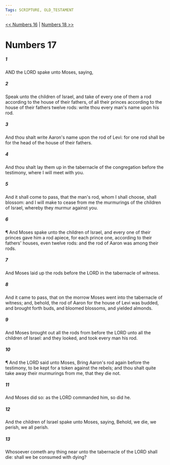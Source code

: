 ```yaml
---
Tags: SCRIPTURE, OLD_TESTAMENT
---
```


[<< Numbers 16](OLD_TESTAMENT/04_Numbers/Numbers_16.md) | [Numbers 18 >>](OLD_TESTAMENT/04_Numbers/Numbers_18.md)

# Numbers 17

##### 1
 AND the LORD spake unto Moses, saying,
##### 2
 Speak unto the children of Israel, and take of every one of them a rod according to the house of their fathers, of all their princes according to the house of their fathers twelve rods: write thou every man's name upon his rod.
##### 3
 And thou shalt write Aaron's name upon the rod of Levi: for one rod shall be for the head of the house of their fathers.
##### 4
 And thou shalt lay them up in the tabernacle of the congregation before the testimony, where I will meet with you.
##### 5
 And it shall come to pass, that the man's rod, whom I shall choose, shall blossom: and I will make to cease from me the murmurings of the children of Israel, whereby they murmur against you.
##### 6
 ¶ And Moses spake unto the children of Israel, and every one of their princes gave him a rod apiece, for each prince one, according to their fathers' houses, even twelve rods: and the rod of Aaron was among their rods.
##### 7
 And Moses laid up the rods before the LORD in the tabernacle of witness.
##### 8
 And it came to pass, that on the morrow Moses went into the tabernacle of witness; and, behold, the rod of Aaron for the house of Levi was budded, and brought forth buds, and bloomed blossoms, and yielded almonds.
##### 9
 And Moses brought out all the rods from before the LORD unto all the children of Israel: and they looked, and took every man his rod.
##### 10
 ¶ And the LORD said unto Moses, Bring Aaron's rod again before the testimony, to be kept for a token against the rebels; and thou shalt quite take away their murmurings from me, that they die not.
##### 11
 And Moses did so: as the LORD commanded him, so did he.
##### 12
 And the children of Israel spake unto Moses, saying, Behold, we die, we perish, we all perish.
##### 13
 Whosoever cometh any thing near unto the tabernacle of the LORD shall die: shall we be consumed with dying?
